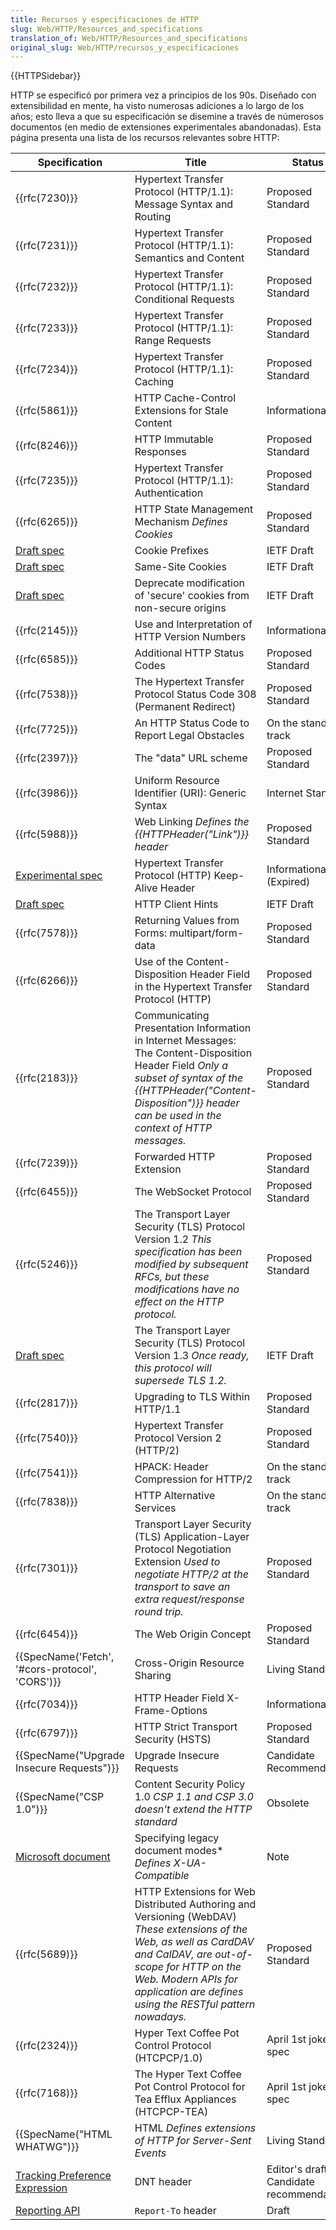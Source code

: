 ```yaml
---
title: Recursos y especificaciones de HTTP
slug: Web/HTTP/Resources_and_specifications
translation_of: Web/HTTP/Resources_and_specifications
original_slug: Web/HTTP/recursos_y_especificaciones
---
```


{{HTTPSidebar}}

HTTP se especificó por primera vez a principios de los 90s. Diseñado con extensibilidad en mente, ha visto numerosas adiciones a lo largo de los años; esto lleva a que su especificación se disemine a través de númerosos documentos (en medio de extensiones experimentales abandonadas). Esta página presenta una lista de los recursos relevantes sobre HTTP:

| Specification                                                                                          | Title                                                                                                                                                                                                                                                 | Status                                               |
| ------------------------------------------------------------------------------------------------------ | ----------------------------------------------------------------------------------------------------------------------------------------------------------------------------------------------------------------------------------------------------- | ---------------------------------------------------- |
| {{rfc(7230)}}                                                                                       | Hypertext Transfer Protocol (HTTP/1.1): Message Syntax and Routing                                                                                                                                                                                    | Proposed Standard                                    |
| {{rfc(7231)}}                                                                                       | Hypertext Transfer Protocol (HTTP/1.1): Semantics and Content                                                                                                                                                                                         | Proposed Standard                                    |
| {{rfc(7232)}}                                                                                       | Hypertext Transfer Protocol (HTTP/1.1): Conditional Requests                                                                                                                                                                                          | Proposed Standard                                    |
| {{rfc(7233)}}                                                                                       | Hypertext Transfer Protocol (HTTP/1.1): Range Requests                                                                                                                                                                                                | Proposed Standard                                    |
| {{rfc(7234)}}                                                                                       | Hypertext Transfer Protocol (HTTP/1.1): Caching                                                                                                                                                                                                       | Proposed Standard                                    |
| {{rfc(5861)}}                                                                                       | HTTP Cache-Control Extensions for Stale Content                                                                                                                                                                                                       | Informational                                        |
| {{rfc(8246)}}                                                                                       | HTTP Immutable Responses                                                                                                                                                                                                                              | Proposed Standard                                    |
| {{rfc(7235)}}                                                                                       | Hypertext Transfer Protocol (HTTP/1.1): Authentication                                                                                                                                                                                                | Proposed Standard                                    |
| {{rfc(6265)}}                                                                                       | HTTP State Management Mechanism _Defines Cookies_                                                                                                                                                                                                     | Proposed Standard                                    |
| [Draft spec](https://tools.ietf.org/html/draft-ietf-httpbis-cookie-prefixes-00)                        | Cookie Prefixes                                                                                                                                                                                                                                       | IETF Draft                                           |
| [Draft spec](https://tools.ietf.org/html/draft-ietf-httpbis-cookie-same-site-00)                       | Same-Site Cookies                                                                                                                                                                                                                                     | IETF Draft                                           |
| [Draft spec](https://tools.ietf.org/html/draft-ietf-httpbis-cookie-alone-01)                           | Deprecate modification of 'secure' cookies from non-secure origins                                                                                                                                                                                    | IETF Draft                                           |
| {{rfc(2145)}}                                                                                       | Use and Interpretation of HTTP Version Numbers                                                                                                                                                                                                        | Informational                                        |
| {{rfc(6585)}}                                                                                       | Additional HTTP Status Codes                                                                                                                                                                                                                          | Proposed Standard                                    |
| {{rfc(7538)}}                                                                                       | The Hypertext Transfer Protocol Status Code 308 (Permanent Redirect)                                                                                                                                                                                  | Proposed Standard                                    |
| {{rfc(7725)}}                                                                                       | An HTTP Status Code to Report Legal Obstacles                                                                                                                                                                                                         | On the standard track                                |
| {{rfc(2397)}}                                                                                       | The "data" URL scheme                                                                                                                                                                                                                                 | Proposed Standard                                    |
| {{rfc(3986)}}                                                                                       | Uniform Resource Identifier (URI): Generic Syntax                                                                                                                                                                                                     | Internet Standard                                    |
| {{rfc(5988)}}                                                                                       | Web Linking _Defines the {{HTTPHeader("Link")}} header_                                                                                                                                                                                         | Proposed Standard                                    |
| [Experimental spec](https://tools.ietf.org/id/draft-thomson-hybi-http-timeout-01.html)                 | Hypertext Transfer Protocol (HTTP) Keep-Alive Header                                                                                                                                                                                                  | Informational (Expired)                              |
| [Draft spec](http://httpwg.org/http-extensions/client-hints.html)                                      | HTTP Client Hints                                                                                                                                                                                                                                     | IETF Draft                                           |
| {{rfc(7578)}}                                                                                       | Returning Values from Forms: multipart/form-data                                                                                                                                                                                                      | Proposed Standard                                    |
| {{rfc(6266)}}                                                                                       | Use of the Content-Disposition Header Field in the Hypertext Transfer Protocol (HTTP)                                                                                                                                                                 | Proposed Standard                                    |
| {{rfc(2183)}}                                                                                       | Communicating Presentation Information in Internet Messages: The Content-Disposition Header Field _Only a subset of syntax of the {{HTTPHeader("Content-Disposition")}} header can be used in the context of HTTP messages._               | Proposed Standard                                    |
| {{rfc(7239)}}                                                                                       | Forwarded HTTP Extension                                                                                                                                                                                                                              | Proposed Standard                                    |
| {{rfc(6455)}}                                                                                       | The WebSocket Protocol                                                                                                                                                                                                                                | Proposed Standard                                    |
| {{rfc(5246)}}                                                                                       | The Transport Layer Security (TLS) Protocol Version 1.2 _This specification has been modified by subsequent RFCs, but these modifications have no effect on the HTTP protocol._                                                                       | Proposed Standard                                    |
| [Draft spec](<https://tlswg.github.io/tls13-spec/)>)                                                   | The Transport Layer Security (TLS) Protocol Version 1.3 _Once ready, this protocol will supersede TLS 1.2._                                                                                                                                           | IETF Draft                                           |
| {{rfc(2817)}}                                                                                       | Upgrading to TLS Within HTTP/1.1                                                                                                                                                                                                                      | Proposed Standard                                    |
| {{rfc(7540)}}                                                                                       | Hypertext Transfer Protocol Version 2 (HTTP/2)                                                                                                                                                                                                        | Proposed Standard                                    |
| {{rfc(7541)}}                                                                                       | HPACK: Header Compression for HTTP/2                                                                                                                                                                                                                  | On the standard track                                |
| {{rfc(7838)}}                                                                                       | HTTP Alternative Services                                                                                                                                                                                                                             | On the standard track                                |
| {{rfc(7301)}}                                                                                       | Transport Layer Security (TLS) Application-Layer Protocol Negotiation Extension _Used to negotiate HTTP/2 at the transport to save an extra request/response round trip._                                                                             | Proposed Standard                                    |
| {{rfc(6454)}}                                                                                       | The Web Origin Concept                                                                                                                                                                                                                                | Proposed Standard                                    |
| {{SpecName('Fetch', '#cors-protocol', 'CORS')}}                                       | Cross-Origin Resource Sharing                                                                                                                                                                                                                         | Living Standard                             |
| {{rfc(7034)}}                                                                                       | HTTP Header Field X-Frame-Options                                                                                                                                                                                                                     | Informational                                        |
| {{rfc(6797)}}                                                                                       | HTTP Strict Transport Security (HSTS)                                                                                                                                                                                                                 | Proposed Standard                                    |
| {{SpecName("Upgrade Insecure Requests")}}                                               | Upgrade Insecure Requests                                                                                                                                                                                                                             | Candidate Recommendation  |
| {{SpecName("CSP 1.0")}}                                                                       | Content Security Policy 1.0 _CSP 1.1 and CSP 3.0 doesn't extend the HTTP standard_                                                                                                                                                                    | Obsolete                         |
| [Microsoft document](<https://msdn.microsoft.com/en-us/library/jj676915(v=vs.85).aspx>)                | Specifying legacy document modes\* _Defines X-UA-Compatible_                                                                                                                                                                                          | Note                                                 |
| {{rfc(5689)}}                                                                                       | HTTP Extensions for Web Distributed Authoring and Versioning (WebDAV) _These extensions of the Web, as well as CardDAV and CalDAV, are out-of-scope for HTTP on the Web. Modern APIs for application are defines using the RESTful pattern nowadays._ | Proposed Standard                                    |
| {{rfc(2324)}}                                                                                       | Hyper Text Coffee Pot Control Protocol (HTCPCP/1.0)                                                                                                                                                                                                   | April 1st joke spec                                  |
| {{rfc(7168)}}                                                                                       | The Hyper Text Coffee Pot Control Protocol for Tea Efflux Appliances (HTCPCP-TEA)                                                                                                                                                                     | April 1st joke spec                                  |
| {{SpecName("HTML WHATWG")}}                                                                   | HTML _Defines extensions of HTTP for Server-Sent Events_                                                                                                                                                                                              | Living Standard                  |
| [Tracking Preference Expression](https://www.w3.org/2011/tracking-protection/drafts/tracking-dnt.html) | DNT header                                                                                                                                                                                                                                            | Editor's draft / Candidate recommendation            |
| [Reporting API](http://wicg.github.io/reporting/)                                                      | `Report-To` header                                                                                                                                                                                                                                    | Draft                                                |
